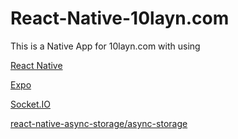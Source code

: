 # React-Native-10layn.com

This is a Native App for 10layn.com with using 

<a href="https://reactnative.dev/">React Native</a>

[Expo](https://expo.dev/)

<a href="https://socket.io/">Socket.IO</a>

<a href="https://github.com/react-native-async-storage/async-storage">react-native-async-storage/async-storage</a>
